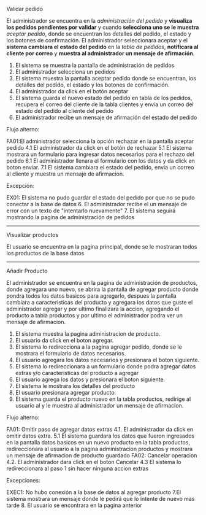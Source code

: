 Validar pedido

El administrador se encuentra en la *administración del pedido* y **visualiza los pedidos pendientes por validar** y cuando **selecciona uno se le muestra** *aceptar pedido*, donde se encuentran los detalles del pedido, el estado y los botones de confirmación. El administrador seleccionara aceptar y el **sistema cambiara el estado del pedido** en la *tabla de pedidos*, **notificara al cliente por correo** y **muestra al administrador un mensaje de afirmación**.

1. El sistema se muestra la pantalla de administración de pedidos
2. El administrador selecciona un pedidos
3. El sistema muestra la pantalla aceptar pedido donde se encuentran, los detalles del pedido, el estado y los botones de confirmación.
4. El administrador da click en el botón aceptar
5. El sistema guarda el nuevo estado del pedido en tabla de los pedidos, recupera el correo del cliente de la tabla clientes y envía un correo del estado del pedido al cliente del pedido
6. El administrador recibe un mensaje de afirmación del estado del pedido

Flujo alterno:

FA01:El administrador selecciona la opción rechazar en la pantalla aceptar pedido
	4.1 El administrador da click en el botón de rechazar
	5.1 El sistema mostrara un formulario para ingresar datos necesarios para el rechazo del pedido
	6.1 El administrador llenara el formulario con los datos y da click en boton enviar.
	7.1 El sistema cambiara el estado del pedido, envia un correo al cliente y muestra un mensaje de afirmacion.

Excepción:

EX01: El sistema no pudo guardar el estado del pedido por que no se pudo conectar a la base de datos
	6. El administrador recibe el un mensaje de error con un texto de "intentarlo nuevamente"
	7. El sistema seguirá mostrando la pagina de administración de pedidos

---
Visualizar productos

El usuario se encuentra en la pagina principal, donde se le mostraran todos los productos de la base datos


----
Añadir Producto

El administrador se encuentra en la pagina de administración de productos, donde agregara uno nuevo, se abrira la pantalla de agregar producto donde pondra todos los datos basicos para agregarlo, despues la pantalla cambiara a caracteristicas del producto y agregara los datos que guste el administrador agregar y por ultimo finalizara la accion, agregando el producto a tabla productos y por ultimo el administrador podra ver un mensaje de afirmacion.


1. El sistema muestra la pagina administracion de producto.
2. El usuario da click en el boton agregar.
3. El sistema lo redirecciona  a la pagina agregar pedido, donde se le mostrara el formulario de datos necesarios.
4. El usuario agregara los datos necesarios y presionara el boton siguiente.
5. El sistema lo redireccionara a un formulario donde podra agregar datos extras y/o caracteristicas del producto a agregar
6. El usuario agrega los datos y presionara el boton siguiente.
7. El sistema le mostrara los detalles del producto 
8. El usuario presionara agregar producto.
9. El sistema guarda el producto nuevo en la tabla productos, redirige al usuario al  y le muestra al administrador un mensaje de afirmacion.

Flujo alterno:

FA01: Omitir paso de agregar datos extras
	 4.1. El administrador da click en omitir datos extra.
	 5.1 El sistema guardara los datos que fueron ingresados en la pantalla datos basicos en un nuevo producto en la tabla productos, redireccionara al usuario a la pagina administracion productos y mostrara un mensaje de afirmacion de producto guardado
FA02: Cancelar operacion
	4.2. El administrador dara click en el boton Cancelar
	4.3 El sistema lo redireccionara al paso 1 sin hacer ninguna accion extras

Excepciones:

EXEC1: No hubo conexión a la base de datos al agregar producto
	7.El sistema mostrara un mensaje donde le pedirá que lo intente de nuevo mas tarde
	8. El usuario se encontrara en la pagina anterior